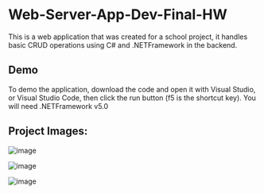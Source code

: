 # Web-Server-App-Dev-Final-HW

This is a web application that was created for a school project, it handles basic CRUD operations using C# and .NETFramework in the backend.

## Demo
To demo the application, download the code and open it with Visual Studio, or Visual Studio Code, then click the run button (f5 is the shortcut key). You will need .NETFramework v5.0

## Project Images: 

![image](https://user-images.githubusercontent.com/51798197/129021896-39ffc48d-3a35-45c1-8b4f-90590653e224.png)

![image](https://user-images.githubusercontent.com/51798197/129021928-bc7e2b63-b2f1-43c8-a007-989e33ed69b4.png)

![image](https://user-images.githubusercontent.com/51798197/129021961-8fea6265-384a-475f-bc7c-49d72b497fda.png)
